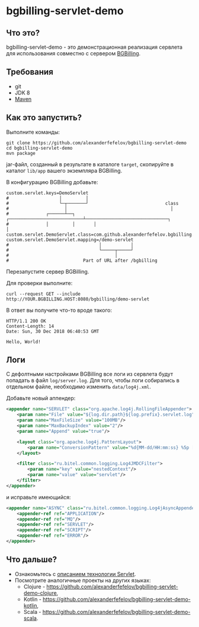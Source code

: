 # bgbilling-servlet-demo

## Что это?

bgbilling-servlet-demo - это демонстрационная реализация сервлета для использования совместно с сервером [BGBilling](https://bgbilling.ru/). 

## Требования

* git
* JDK 8
* [Maven](https://maven.apache.org/)

## Как это запустить? 

Выполните команды:

```
git clone https://github.com/alexanderfefelov/bgbilling-servlet-demo
cd bgbilling-servlet-demo
mvn package
```

jar-файл, созданный в результате в каталоге `target`, скопируйте в каталог `lib/app` вашего экземпляра BGBilling.

В конфигурацию BGBilling добавьте:

```properties
custom.servlet.keys=DemoServlet
#                   │         │
#                   └─┬───────┘                             class
#                     │                                       │
#              ┌──────┴──┐       ┌────────────────────────────┴───────────────────────────────┐
#              │         │       │                                                            │
custom.servlet.DemoServlet.class=com.github.alexanderfefelov.bgbilling.servlet.demo.DemoServlet
custom.servlet.DemoServlet.mapping=/demo-servlet
#                                  │           │
#                                  └─────┬─────┘
#                                        │
#                            Part of URL after /bgbilling
```

Перезапустите сервер BGBilling.

Для проверки выполните:

```
curl --request GET --include http://YOUR.BGBILLING.HOST:8080/bgbilling/demo-servlet
```

В ответ вы получите что-то вроде такого:

```
HTTP/1.1 200 OK
Content-Length: 14
Date: Sun, 30 Dec 2018 06:40:53 GMT

Hello, World!
```

## Логи

С дефолтными настройками BGBilling все логи из сервлета будут попадать в файл `log/server.log`.
Для того, чтобы логи собирались в отдельном файле, необходимо изменить `data/log4j.xml`.

Добавьте новый аппендер:

```xml
<appender name="SERVLET" class="org.apache.log4j.RollingFileAppender">
    <param name="File" value="${log.dir.path}${log.prefix}.servlet.log"/>
    <param name="MaxFileSize" value="100MB"/>
    <param name="MaxBackupIndex" value="2"/>
    <param name="Append" value="true"/>

    <layout class="org.apache.log4j.PatternLayout">
        <param name="ConversionPattern" value="%d{MM-dd/HH:mm:ss} %5p [%t] %c{1} - %m%n"/>
    </layout>

    <filter class="ru.bitel.common.logging.Log4JMDCFilter">
        <param name="key" value="nestedContext"/>
        <param name="value" value="servlet"/>
    </filter>
</appender>
```

и исправьте имеющийся:

```xml
<appender name="ASYNC" class="ru.bitel.common.logging.Log4jAsyncAppender">
    <appender-ref ref="APPLICATION"/>
    <appender-ref ref="MQ"/>
    <appender-ref ref="SERVLET"/>
    <appender-ref ref="SCRIPT"/>
    <appender-ref ref="ERROR"/>
</appender>
```

## Что дальше?

* Ознакомьтесь с [описанием технологии Servlet](https://docs.oracle.com/javaee/7/tutorial/servlets.htm).
* Посмотрите аналогичные проекты на других языках:
  * Clojure - https://github.com/alexanderfefelov/bgbilling-servlet-demo-clojure,
  * Kotlin - https://github.com/alexanderfefelov/bgbilling-servlet-demo-kotlin,
  * Scala - https://github.com/alexanderfefelov/bgbilling-servlet-demo-scala.
